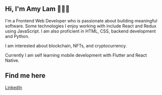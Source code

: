 ## Hi, I'm Amy Lam 👋👋👋

I'm a Frontend Web Developer who is passionate about building meaningful software. Some technologies I enjoy working with include React and Redux using JavaScript. I am also proficient in HTML, CSS, backend development and Python.

I am interested about blockchain, NFTs, and cryptocurrency. 

Currently I am self learning mobile development with Flutter and React Native.

## Find me here
<a href='https://www.linkedin.com/in/someilam/'>LinkedIn</a>
